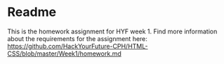 # Readme

This is the homework assignment for HYF week 1. 
Find more information about the requirements for the assignment here: 
https://github.com/HackYourFuture-CPH/HTML-CSS/blob/master/Week1/homework.md
